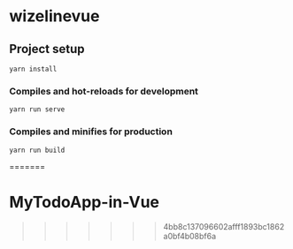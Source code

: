
# wizelinevue

## Project setup
```
yarn install
```

### Compiles and hot-reloads for development
```
yarn run serve
```

### Compiles and minifies for production
```
yarn run build
```
=======
# MyTodoApp-in-Vue
>>>>>>> 4bb8c137096602afff1893bc1862a0bf4b08bf6a
